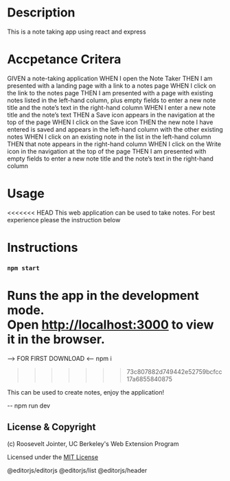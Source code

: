 
# Description

This is a note taking app using react and express

# Accpetance Critera 

GIVEN a note-taking application
WHEN I open the Note Taker
THEN I am presented with a landing page with a link to a notes page
WHEN I click on the link to the notes page
THEN I am presented with a page with existing notes listed in the left-hand column, 
    plus empty fields to enter a new note title and the note’s text in the right-hand 
    column
WHEN I enter a new note title and the note’s text
THEN a Save icon appears in the navigation at the top of the page
WHEN I click on the Save icon
THEN the new note I have entered is saved and appears in the left-hand column with the 
    other existing notes
WHEN I click on an existing note in the list in the left-hand column
THEN that note appears in the right-hand column
WHEN I click on the Write icon in the navigation at the top of the page
THEN I am presented with empty fields to enter a new note title and the note’s text 
    in the right-hand column

# Usage

<<<<<<< HEAD
This web application can be used to take notes. For best experience please the instruction below

# Instructions

### `npm start`

Runs the app in the development mode.\
Open [http://localhost:3000](http://localhost:3000) to view it in the browser.
=======
--> FOR FIRST DOWNLOAD <--
    npm i 
>>>>>>> 73c807882d749442e52759bcfcc17a6855840875

This can be used to create notes, enjoy the application!
 
-- npm run dev

## License & Copyright

(c) Roosevelt Jointer, UC Berkeley's Web Extension Program

Licensed under the [MIT License](LICENSE)

 @editorjs/editorjs @editorjs/list @editorjs/header